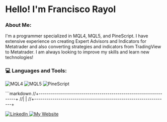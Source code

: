# Hello! I'm Francisco Rayol

### About Me:
I'm a programmer specialized in MQL4, MQL5, and PineScript. I have extensive experience on creating Expert Advisors and Indicators for Metatrader and also converting strategies and indicators from TradingView to Metatrader.
I am always looking to improve my skills and learn new technologies!

### 💻 Languages and Tools:

<p>
  <img src="https://img.shields.io/badge/MQL4-orange?style=for-the-badge" alt="MQL4">
  <img src="https://img.shields.io/badge/MQL5-blue?style=for-the-badge" alt="MQL5">
  <img src="https://img.shields.io/badge/PineScript-yellowgreen?style=for-the-badge" alt="PineScript">
</p>
```markdown
//+------------------------------------------------------------------+
//|                                                                  |
//+------------------------------------------------------------------+
<p>
  <a href="https://www.linkedin.com/in/rayolf/" target="_blank">
    <img src="https://img.shields.io/badge/LinkedIn-blue?style=for-the-badge&logo=linkedin" alt="LinkedIn">
  </a>
  <a href="https://www.rayolcode.com" target="_blank">
    <img src="https://img.shields.io/badge/My%20Website-%23000000.svg?style=for-the-badge&logo=Google-Chrome&logoColor=white" alt="My Website">
  </a>
</p>
